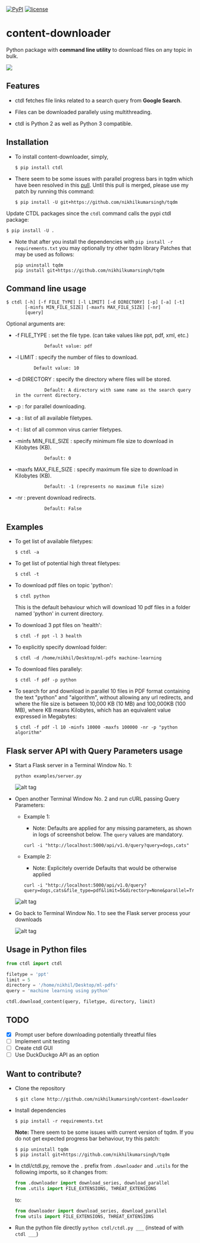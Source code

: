 [![PyPI](https://img.shields.io/badge/PyPi-v1.4-f39f37.svg)](https://pypi.python.org/pypi/ctdl)
[![license](https://img.shields.io/github/license/mashape/apistatus.svg?maxAge=2592000)](https://github.com/nikhilkumarsingh/content-downloader/blob/master/LICENSE.txt)

# content-downloader

Python package with **command line utility** to download files on any topic in bulk.

![](https://media.giphy.com/media/3oKIPlt7APHqWuVl3q/giphy.gif)

## Features

- ctdl fetches file links related to a search query from **Google Search**.

- Files can be downloaded parallely using multithreading.

- ctdl is Python 2 as well as Python 3 compatible.

## Installation

- To install content-downloader, simply,

  ```
  $ pip install ctdl
  ```

- There seem to be some issues with parallel progress bars in tqdm which have
  been resolved in this [pull](https://github.com/tqdm/tqdm/pull/385). Until this pull is merged, please use my patch by running this command:

  ```
  $ pip install -U git+https://github.com/nikhilkumarsingh/tqdm
  ```

Update CTDL packages since the `ctdl` command calls the pypi ctdl package:
```
$ pip install -U .
```

* Note that after you install the dependencies with `pip install -r requirements.txt` you may optionally try other tqdm library Patches that may be used as follows:
    ```
    pip uninstall tqdm
    pip install git+https://github.com/nikhilkumarsingh/tqdm
    ```

## Command line usage

```
$ ctdl [-h] [-f FILE_TYPE] [-l LIMIT] [-d DIRECTORY] [-p] [-a] [-t]
       [-minfs MIN_FILE_SIZE] [-maxfs MAX_FILE_SIZE] [-nr]
       [query]
```
Optional arguments are:

- -f FILE_TYPE : set the file type. (can take values like ppt, pdf, xml, etc.)

                 Default value: pdf

- -l LIMIT : specify the number of files to download.

             Default value: 10

- -d DIRECTORY : specify the directory where files will be stored.

                 Default: A directory with same name as the search query in the current directory.

- -p : for parallel downloading.

- -a : list of all available filetypes.

- -t : list of all common virus carrier filetypes.

- -minfs MIN_FILE_SIZE : specify minimum file size to download in Kilobytes (KB).

                 Default: 0

- -maxfs MAX_FILE_SIZE : specify maximum file size to download in Kilobytes (KB).

                 Default: -1 (represents no maximum file size)

- -nr : prevent download redirects.

                 Default: False


## Examples

- To get list of available filetypes:

  ```
  $ ctdl -a
  ```

- To get list of potential high threat filetypes:

  ```
  $ ctdl -t
  ```

- To download pdf files on topic 'python':

  ```
  $ ctdl python
  ```
  This is the default behaviour which will download 10 pdf files in a folder named 'python' in current directory.

- To download 3 ppt files on 'health':

  ```
  $ ctdl -f ppt -l 3 health
  ```

- To explicitly specify download folder:

  ```
  $ ctdl -d /home/nikhil/Desktop/ml-pdfs machine-learning
  ```

- To download files parallely:
  ```
  $ ctdl -f pdf -p python
  ```

- To search for and download in parallel 10 files in PDF format containing
  the text "python" and "algorithm", without allowing any url redirects,
  and where the file size is between 10,000 KB (10 MB) and 100,000KB (100 MB),
  where KB means Kilobytes, which has an equivalent value expressed in Megabytes:
  ```
  $ ctdl -f pdf -l 10 -minfs 10000 -maxfs 100000 -nr -p "python algorithm"
  ```

## Flask server API with Query Parameters usage

* Start a Flask server in a Terminal Window No. 1:

    ```
    python examples/server.py
    ```

    ![alt tag](https://raw.githubusercontent.com/ltfschoen/content-downloader/master/screenshots/flask_server_running.png)

* Open another Terminal Window No. 2 and run cURL passing Query Parameters:

    * Example 1:
        * Note: Defaults are applied for any missing parameters, as shown in logs of screenshot below.
        The `query` values are mandatory.
        ```
        curl -i "http://localhost:5000/api/v1.0/query?query=dogs,cats"
        ```

    * Example 2:
        * Note: Explicitely override Defaults that would be otherwise applied
        ```
        curl -i "http://localhost:5000/api/v1.0/query?query=dogs,cats&file_type=pdf&limit=5&directory=None&parallel=True&available=False&threats=False&min_file_size=0&max_file_size=-1&no_redirects=True"
        ```

    ![alt tag](https://raw.githubusercontent.com/ltfschoen/content-downloader/master/screenshots/curl_query_to_flask_server.png)

* Go back to Terminal Window No. 1 to see the Flask server process your downloads

    ![alt tag](https://raw.githubusercontent.com/ltfschoen/content-downloader/master/screenshots/flask_server_running_and_processes_curl_request.png)

## Usage in Python files

```python
from ctdl import ctdl

filetype = 'ppt'
limit = 5
directory = '/home/nikhil/Desktop/ml-pdfs'
query = 'machine learning using python'

ctdl.download_content(query, filetype, directory, limit)
```

## TODO

- [X] Prompt user before downloading potentially threatful files
- [ ] Implement unit testing
- [ ] Create ctdl GUI
- [ ] Use DuckDuckgo API as an option

## Want to contribute?

- Clone the repository

  ```
  $ git clone http://github.com/nikhilkumarsingh/content-downloader
  ```

- Install dependencies
  ```
  $ pip install -r requirements.txt
  ```

  **Note:** There seem to be some issues with current version of tqdm. If you do not get
  expected progress bar behaviour, try this patch:

  ```
  $ pip uninstall tqdm
  $ pip install git+https://github.com/nikhilkumarsingh/tqdm
  ```

- In ctdl/ctdl.py, remove the `.` prefix from `.downloader` and `.utils` for
  the following imports, so it changes from:
  ```python
  from .downloader import download_series, download_parallel
  from .utils import FILE_EXTENSIONS, THREAT_EXTENSIONS
  ```
  to:
  ```python
  from downloader import download_series, download_parallel
  from utils import FILE_EXTENSIONS, THREAT_EXTENSIONS
  ```

- Run the python file directly `python ctdl/ctdl.py ___` (instead of with `ctdl ___`)

